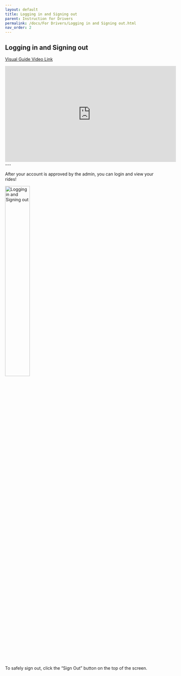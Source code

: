```yaml
---
layout: default
title: Logging in and Signing out
parent: Instruction for Drivers
permalink: /docs/For Drivers/Logging in and Signing out.html
nav_order: 2
---
```


## Logging in and Signing out

[Visual Guide Video Link](https://youtube.com/watch?v=ShHnMeDyGH4)

<div class="video-container">
  <iframe 
    width="560" 
    height="315" 
    src="https://www.youtube.com/embed/ShHnMeDyGH4?si=lt-34g9jtnO7yPh8" 
    title="Log In" 
    frameborder="0" 
    allow="encrypted-media; picture-in-picture; web-share" 
    allowfullscreen>
  </iframe>
</div>
---

After your account is approved by the admin, you can login and view your rides!

<img src="2.Logging in and Signing out/Logging in and Signing out.png" alt="Logging in and Signing out" width="40%" />

To safely sign out, click the “Sign Out” button on the top of the screen.